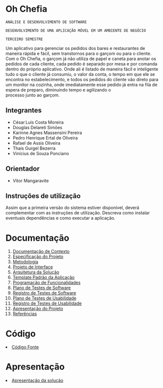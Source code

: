 # Oh Chefia

`ANÁLISE E DESENVOLVIMENTO DE SOFTWARE`

`DESENVOLVIMENTO DE UMA APLICAÇÃO MÓVEL EM UM AMBIENTE DE NEGÓCIO`

`TERCEIRO SEMESTRE`

Um aplicativo para gerenciar os pedidos dos bares e restaurantes de maneira rápida e fácil, sem transtornos para o garçom ou para o cliente. Com o Oh Chefia, o garçom já não utiliza de papel e caneta para anotar os pedidos de cada cliente, cada pedido é separado por mesa e por comanda dentro do próprio aplicativo. Onde ali é listado de maneira fácil e inteligente tudo o que o cliente já consumiu, o valor da conta, o tempo em que ele se encontra no estabelecimento, e todos os pedidos do cliente vão direto para um monitor na cozinha, onde imediatamente esse pedido já entra na fila de espera de preparo, diminuindo tempo e agilizando o processo junto ao garçom.

## Integrantes

* César Luis Costa Moreira 
* Douglas Delareti Simões 
* Karinne Agnes Massensini Pereira 
* Pedro Henrique Ertal de Oliveira 
* Rafael de Assis Oliveira 
* Thais Gurgel Bezerra 
* Vinícius de Souza Ponciano 

## Orientador

* Vitor Mangaravite

## Instruções de utilização

Assim que a primeira versão do sistema estiver disponível, deverá complementar com as instruções de utilização. Descreva como instalar eventuais dependências e como executar a aplicação.

# Documentação

<ol>
<li><a href="docs/01-Documentação de Contexto.md"> Documentação de Contexto</a></li>
<li><a href="docs/02-Especificação do Projeto.md"> Especificação do Projeto</a></li>
<li><a href="docs/03-Metodologia.md"> Metodologia</a></li>
<li><a href="docs/04-Projeto de Interface.md"> Projeto de Interface</a></li>
<li><a href="docs/05-Arquitetura da Solução.md"> Arquitetura da Solução</a></li>
<li><a href="docs/06-Template Padrão da Aplicação.md"> Template Padrão da Aplicação</a></li>
<li><a href="docs/07-Programação de Funcionalidades.md"> Programação de Funcionalidades</a></li>
<li><a href="docs/08-Plano de Testes de Software.md"> Plano de Testes de Software</a></li>
<li><a href="docs/09-Registro de Testes de Software.md"> Registro de Testes de Software</a></li>
<li><a href="docs/10-Plano de Testes de Usabilidade.md"> Plano de Testes de Usabilidade</a></li>
<li><a href="docs/11-Registro de Testes de Usabilidade.md"> Registro de Testes de Usabilidade</a></li>
<li><a href="docs/12-Apresentação do Projeto.md"> Apresentação do Projeto</a></li>
<li><a href="docs/13-Referências.md"> Referências</a></li>
</ol>

# Código

<li><a href="src/README.md"> Código Fonte</a></li>

# Apresentação

<li><a href="presentation/README.md"> Apresentação da solução</a></li>
